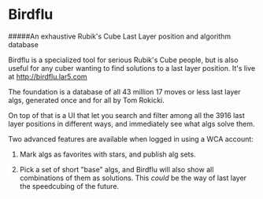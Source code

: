 # Birdflu

#####An exhaustive Rubik's Cube Last Layer position and algorithm database

Birdflu is a specialized tool for serious Rubik's Cube people, but is also useful for any cuber wanting to find 
solutions to a last layer position. It's live at <http://birdflu.lar5.com>

The foundation is a database of all 43 million 17 moves 
or less last layer algs, generated once and for all by Tom Rokicki. 

On top of that is a UI that let you search and filter among all the 3916 last layer positions in different ways, 
and immediately see what algs solve them.

Two advanced features are available when logged in using a WCA account:

1. Mark algs as favorites with stars, and publish alg sets.

2. Pick a set of short "base" algs, and Birdflu will also show all combinations of them as solutions. This 
_could_ be the way of last layer the speedcubing of the future.